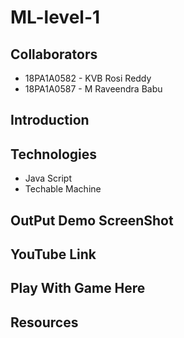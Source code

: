 # ML-level-1

## Collaborators
- 18PA1A0582 - KVB Rosi Reddy
- 18PA1A0587 - M Raveendra Babu

## Introduction

## Technologies
- Java Script
- Techable Machine


## OutPut Demo ScreenShot

## YouTube Link

## Play With Game Here

## Resources

